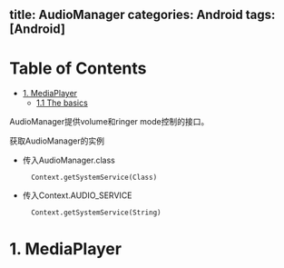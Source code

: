title: AudioManager
categories: Android
tags: [Android]
---
# Table of Contents
- [1. MediaPlayer](#section1)
	- [1.1 The basics](#section1.1) 

AudioManager提供volume和ringer mode控制的接口。

获取AudioManager的实例

- 传入AudioManager.class

	 	Context.getSystemService(Class)

- 传入Context.AUDIO_SERVICE

		Context.getSystemService(String)

<a name="section1"></a>
# 1. MediaPlayer
